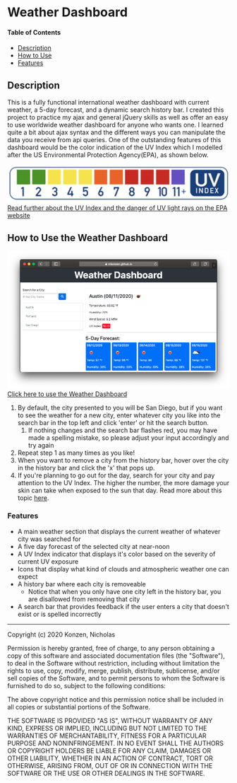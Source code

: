 # Weather Dashboard #

#### Table of Contents ####
* [Description](#description)
* [How to Use](#how-to-use-the-weather-dashboard)
* [Features](#features)

## Description ##

This is a fully functional international weather dashboard with current weather, a 5-day forecast, and a dynamic search history bar. I created this project to practice my ajax and general jQuery skills as well as offer an easy to use worldwide weather dashboard for anyone who wants one. I learned quite a bit about ajax syntax and the different ways you can manipulate the data you receive from api queries. One of the outstanding features of this dashboard would be the color indication of the UV Index which I modelled after the US Environmental Protection Agency(EPA), as shown below.

![A screenshot of the color-coordinated UV Index provided by the USEPA](./assets/screenshots/uvindex.png)
[Read further about the UV Index and the danger of UV light rays on the EPA website](https://www.epa.gov/sunsafety/uv-index-scale-0)


## How to Use the Weather Dashboard ##
![A Screenshot of the Weather Dashboard](./assets/screenshots/screenshot.png)
[Click here to use the Weather Dashboard](https://ntkonzen.github.io/Weather-Dashboard/)

1. By default, the city presented to you will be San Diego, but if you want to see the weather for a new city, enter whatever city you like into the search bar in the top left and click 'enter' or hit the search button.
    1. If nothing changes and the search bar flashes red, you may have made a spelling mistake, so please adjust your input accordingly and try again
1. Repeat step 1 as many times as you like!
1. When you want to remove a city from the history bar, hover over the city in the history bar and click the 'x' that pops up.
1. If you're planning to go out for the day, search for your city and pay attention to the UV Index. The higher the number, the more damage your skin can take when exposed to the sun that day. Read more about this topic [here](https://www.epa.gov/sunsafety/uv-index-scale-0).

### Features ###

* A main weather section that displays the current weather of whatever city was searched for
* A five day forecast of the selected city at near-noon
* A UV Index indicator that displays it's color based on the severity of current UV exposure
* Icons that display what kind of clouds and atmospheric weather one can expect 
* A history bar where each city is removeable
    * Notice that when you only have one city left in the history bar, you are disallowed from removing that city
* A search bar that provides feedback if the user enters a city that doesn't exist or is spelled incorrectly

---
Copyright (c) 2020 Konzen, Nicholas

Permission is hereby granted, free of charge, to any person obtaining a copy
of this software and associated documentation files (the "Software"), to deal
in the Software without restriction, including without limitation the rights
to use, copy, modify, merge, publish, distribute, sublicense, and/or sell
copies of the Software, and to permit persons to whom the Software is
furnished to do so, subject to the following conditions:

The above copyright notice and this permission notice shall be included in all
copies or substantial portions of the Software.

THE SOFTWARE IS PROVIDED "AS IS", WITHOUT WARRANTY OF ANY KIND, EXPRESS OR
IMPLIED, INCLUDING BUT NOT LIMITED TO THE WARRANTIES OF MERCHANTABILITY,
FITNESS FOR A PARTICULAR PURPOSE AND NONINFRINGEMENT. IN NO EVENT SHALL THE
AUTHORS OR COPYRIGHT HOLDERS BE LIABLE FOR ANY CLAIM, DAMAGES OR OTHER
LIABILITY, WHETHER IN AN ACTION OF CONTRACT, TORT OR OTHERWISE, ARISING FROM,
OUT OF OR IN CONNECTION WITH THE SOFTWARE OR THE USE OR OTHER DEALINGS IN THE
SOFTWARE.